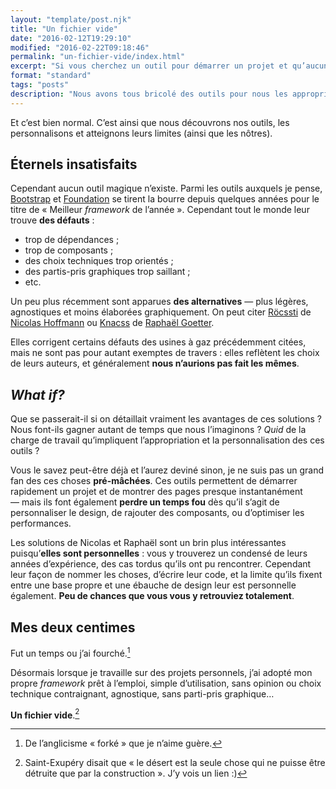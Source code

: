 ```yaml
---
layout: "template/post.njk"
title: "Un fichier vide"
date: "2016-02-12T19:29:10"
modified: "2016-02-22T09:18:46"
permalink: "un-fichier-vide/index.html"
excerpt: "Si vous cherchez un outil pour démarrer un projet et qu’aucun _framework_ ne vous plaît, nʼoubliez pas cette option. Elle vous sierra à merveille."
format: "standard"
tags: "posts"
description: "Nous avons tous bricolé des outils pour nous les approprier."
---
```

Et c’est bien normal. C’est ainsi que nous découvrons nos outils, les personnalisons et atteignons leurs limites (ainsi que les nôtres).

## Éternels insatisfaits

Cependant aucun outil magique n’existe. Parmi les outils auxquels je pense, [Bootstrap](http://getbootstrap.com/) et [Foundation](http://foundation.zurb.com/) se tirent la bourre depuis quelques années pour le titre de «&nbsp;Meilleur _framework_ de l’année&nbsp;». Cependant tout le monde leur trouve **des défauts**&nbsp;:

* trop de dépendances&nbsp;;
* trop de composants&nbsp;;
* des choix techniques trop orientés&nbsp;;
* des partis-pris graphiques trop saillant&nbsp;;
* etc.

Un peu plus récemment sont apparues **des alternatives** —&nbsp;plus légères, agnostiques et moins élaborées graphiquement. On peut citer [Röcssti](https://rocssti.net/) de [Nicolas Hoffmann](http://www.nicolas-hoffmann.net/) ou [Knacss](http://knacss.com/) de [Raphaël Goetter](http://www.goetter.fr/).

Elles corrigent certains défauts des usines à gaz précédemment citées, mais ne sont pas pour autant exemptes de travers&nbsp;: elles reflètent les choix de leurs auteurs, et généralement **nous n’aurions pas fait les mêmes**.

## _What if?_

Que se passerait-il si on détaillait vraiment les avantages de ces solutions&nbsp;? Nous font-ils gagner autant de temps que nous l’imaginons&nbsp;? _Quid_ de la charge de travail qu’impliquent l’appropriation et la personnalisation des ces outils&nbsp;?

Vous le savez peut-être déjà et l’aurez deviné sinon, je ne suis pas un grand fan des ces choses **pré-mâchées**. Ces outils permettent de démarrer rapidement un projet et de montrer des pages presque instantanément —&nbsp;mais ils font également **perdre un temps fou** dès qu’il s’agit de personnaliser le design, de rajouter des composants, ou d’optimiser les performances.

Les solutions de Nicolas et Raphaël sont un brin plus intéressantes puisqu’**elles sont personnelles**&nbsp;: vous y trouverez un condensé de leurs années d’expérience, des cas tordus qu’ils ont pu rencontrer. Cependant leur façon de nommer les choses, d’écrire leur code, et la limite qu’ils fixent entre une base propre et une ébauche de design leur est personnelle également. **Peu de chances que vous vous y retrouviez totalement**.

## Mes deux centimes

Fut un temps ou j’ai fourché.[^1]

[^1]: De l’anglicisme « forké » que je n’aime guère.



Désormais lorsque je travaille sur des projets personnels, j’ai adopté mon propre _framework_ prêt à l’emploi, simple d’utilisation, sans opinion ou choix technique contraignant, agnostique, sans parti-pris graphique…

**Un fichier vide**.[^2]

[^2]: Saint-Exupéry disait que « le désert est la seule chose qui ne puisse être détruite que par la construction ». J’y vois un lien :)

